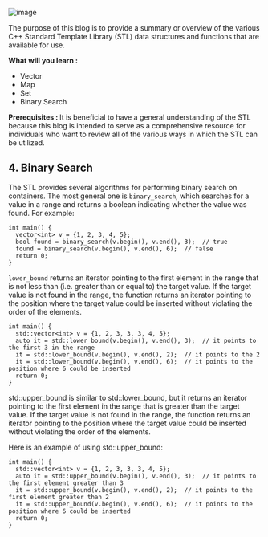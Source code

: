 <!-- 
  "date" : "January 8, 2023",
  "title" : "Best C++ STL revision tool",
  "desc" : "For those who want to optimize their code and make their coding faster, we have provided a revision tool that lists all the available STL functions.",
  "category" : "DSA and CP",
  "author" : ["Atanu Nayak"],
  "authorLink" : ["https://www.linkedin.com/in/om-mittal/, https://www.linkedin.com/in/atanu-nayak-profile/"],
  "authorImageLink" : ["https://cdn.pixabay.com/photo/2015/10/05/22/37/blank-profile-picture-973460_640.png, https://avatars.githubusercontent.com/u/93304796?v=4"],
  "tags" : ["STL", "Standard template library", "C++"],
  "url" : "best-cpp-stl-revision-tool",
  "titleSupport" : "It is something more than just the cheatsheet"
 -->


![image](https://user-images.githubusercontent.com/93304796/211201374-3bb9d917-105d-4f98-9ab9-ba81984b0835.png)

The purpose of this blog is to provide a summary or overview of the various C++ Standard Template Library (STL) data structures and functions that are available for use.

<b> What will you learn : </b>
  - Vector
  - Map
  - Set 
  - Binary Search
  

<b> Prerequisites : </b> It is beneficial to have a general understanding of the STL because this blog is intended to serve as a comprehensive resource for individuals who want to review all of the various ways in which the STL can be utilized.



## 4. Binary Search
The STL provides several algorithms for performing binary search on containers. The most general one is `binary_search`, which searches for a value in a range and returns a boolean indicating whether the value was found. For example:
```
int main() {
  vector<int> v = {1, 2, 3, 4, 5};
  bool found = binary_search(v.begin(), v.end(), 3);  // true
  found = binary_search(v.begin(), v.end(), 6);  // false
  return 0;
}
```

`lower_bound` returns an iterator pointing to the first element in the range that is not less than (i.e. greater than or equal to) the target value. If the target value is not found in the range, the function returns an iterator pointing to the position where the target value could be inserted without violating the order of the elements.
```
int main() {
  std::vector<int> v = {1, 2, 3, 3, 3, 4, 5};
  auto it = std::lower_bound(v.begin(), v.end(), 3);  // it points to the first 3 in the range
  it = std::lower_bound(v.begin(), v.end(), 2);  // it points to the 2
  it = std::lower_bound(v.begin(), v.end(), 6);  // it points to the position where 6 could be inserted
  return 0;
}
```

std::upper_bound is similar to std::lower_bound, but it returns an iterator pointing to the first element in the range that is greater than the target value. If the target value is not found in the range, the function returns an iterator pointing to the position where the target value could be inserted without violating the order of the elements.

Here is an example of using std::upper_bound:

```
int main() {
  std::vector<int> v = {1, 2, 3, 3, 3, 4, 5};
  auto it = std::upper_bound(v.begin(), v.end(), 3);  // it points to the first element greater than 3
  it = std::upper_bound(v.begin(), v.end(), 2);  // it points to the first element greater than 2
  it = std::upper_bound(v.begin(), v.end(), 6);  // it points to the position where 6 could be inserted
  return 0;
}
```







  


